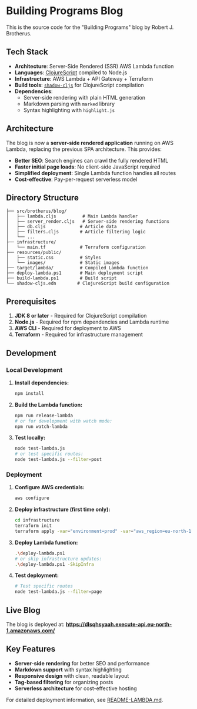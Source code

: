 # Building Programs Blog

This is the source code for the "Building Programs" blog by Robert J. Brotherus.

## Tech Stack

* **Architecture**: Server-Side Rendered (SSR) AWS Lambda function
* **Languages**: [ClojureScript](https://clojurescript.org/) compiled to Node.js
* **Infrastructure**: AWS Lambda + API Gateway + Terraform
* **Build tools**: [`shadow-cljs`](https://github.com/thheller/shadow-cljs) for ClojureScript compilation
* **Dependencies**:
  - Server-side rendering with plain HTML generation
  - Markdown parsing with `marked` library
  - Syntax highlighting with `highlight.js`

## Architecture

The blog is now a **server-side rendered application** running on AWS Lambda, replacing the previous SPA architecture. This provides:

- **Better SEO**: Search engines can crawl the fully rendered HTML
- **Faster initial page loads**: No client-side JavaScript required
- **Simplified deployment**: Single Lambda function handles all routes
- **Cost-effective**: Pay-per-request serverless model

## Directory Structure

```
├── src/brotherus/blog/
│   ├── lambda.cljs          # Main Lambda handler
│   ├── server_render.cljs   # Server-side rendering functions
│   ├── db.cljs             # Article data
│   ├── filters.cljs        # Article filtering logic
│   └── ...
├── infrastructure/
│   └── main.tf             # Terraform configuration
├── resources/public/
│   ├── static.css          # Styles
│   └── images/             # Static images
├── target/lambda/          # Compiled Lambda function
├── deploy-lambda.ps1       # Main deployment script
├── build-lambda.ps1        # Build script
└── shadow-cljs.edn        # ClojureScript build configuration
```


## Prerequisites

1. **JDK 8 or later** - Required for ClojureScript compilation
2. **Node.js** - Required for npm dependencies and Lambda runtime
3. **AWS CLI** - Required for deployment to AWS
4. **Terraform** - Required for infrastructure management

## Development

### Local Development

1. **Install dependencies:**
   ```bash
   npm install
   ```

2. **Build the Lambda function:**
   ```bash
   npm run release-lambda
   # or for development with watch mode:
   npm run watch-lambda
   ```

3. **Test locally:**
   ```bash
   node test-lambda.js
   # or test specific routes:
   node test-lambda.js --filter=post
   ```

### Deployment

1. **Configure AWS credentials:**
   ```bash
   aws configure
   ```

2. **Deploy infrastructure (first time only):**
   ```bash
   cd infrastructure
   terraform init
   terraform apply -var="environment=prod" -var="aws_region=eu-north-1"
   ```

3. **Deploy Lambda function:**
   ```bash
   .\deploy-lambda.ps1
   # or skip infrastructure updates:
   .\deploy-lambda.ps1 -SkipInfra
   ```

4. **Test deployment:**
   ```bash
   # Test specific routes
   node test-lambda.js --filter=page
   ```

## Live Blog

The blog is deployed at: **https://dlsqhsyaah.execute-api.eu-north-1.amazonaws.com/**

## Key Features

- **Server-side rendering** for better SEO and performance
- **Markdown support** with syntax highlighting
- **Responsive design** with clean, readable layout
- **Tag-based filtering** for organizing posts
- **Serverless architecture** for cost-effective hosting

For detailed deployment information, see [README-LAMBDA.md](README-LAMBDA.md).



